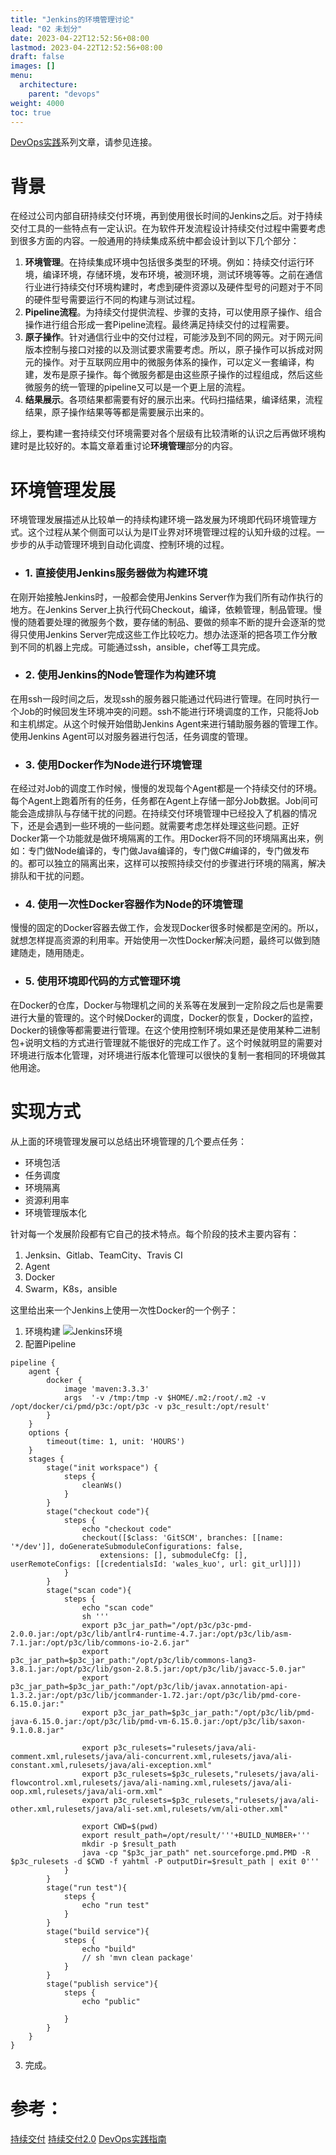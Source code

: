```yaml
---
title: "Jenkins的环境管理讨论"
lead: "02 未划分"
date: 2023-04-22T12:52:56+08:00
lastmod: 2023-04-22T12:52:56+08:00
draft: false
images: []
menu:
  architecture:
    parent: "devops"
weight: 4000
toc: true
---
```


[DevOps实践](https://www.jianshu.com/c/f8fa98feb686)系列文章，请参见连接。

# 背景

在经过公司内部自研持续交付环境，再到使用很长时间的Jenkins之后。对于持续交付工具的一些特点有一定认识。在为软件开发流程设计持续交付过程中需要考虑到很多方面的内容。一般通用的持续集成系统中都会设计到以下几个部分：
1. **环境管理**。在持续集成环境中包括很多类型的环境。例如：持续交付运行环境，编译环境，存储环境，发布环境，被测环境，测试环境等等。之前在通信行业进行持续交付环境构建时，考虑到硬件资源以及硬件型号的问题对于不同的硬件型号需要运行不同的构建与测试过程。
2. **Pipeline流程**。为持续交付提供流程、步骤的支持，可以使用原子操作、组合操作进行组合形成一套Pipeline流程。最终满足持续交付的过程需要。
3. **原子操作**。针对通信行业中的交付过程，可能涉及到不同的网元。对于网元间版本控制与接口对接的以及测试要求需要考虑。所以，原子操作可以拆成对网元的操作。对于互联网应用中的微服务体系的操作，可以定义一套编译，构建，发布是原子操作。每个微服务都是由这些原子操作的过程组成，然后这些微服务的统一管理的pipeline又可以是一个更上层的流程。
4. **结果展示**。各项结果都需要有好的展示出来。代码扫描结果，编译结果，流程结果，原子操作结果等等都是需要展示出来的。

综上，要构建一套持续交付环境需要对各个层级有比较清晰的认识之后再做环境构建时是比较好的。本篇文章着重讨论**环境管理**部分的内容。

# 环境管理发展

环境管理发展描述从比较单一的持续构建环境一路发展为环境即代码环境管理方式。这个过程从某个侧面可以认为是IT业界对环境管理过程的认知升级的过程。一步步的从手动管理环境到自动化调度、控制环境的过程。

- ### 1. 直接使用Jenkins服务器做为构建环境
在刚开始接触Jenkins时，一般都会使用Jenkins Server作为我们所有动作执行的地方。在Jenkins Server上执行代码Checkout，编译，依赖管理，制品管理。慢慢的随着要处理的微服务个数，要存储的制品、要做的频率不断的提升会逐渐的觉得只使用Jenkins Server完成这些工作比较吃力。想办法逐渐的把各项工作分散到不同的机器上完成。可能通过ssh，ansible，chef等工具完成。

- ### 2. 使用Jenkins的Node管理作为构建环境
在用ssh一段时间之后，发现ssh的服务器只能通过代码进行管理。在同时执行一个Job的时候回发生环境冲突的问题。ssh不能进行环境调度的工作，只能将Job和主机绑定。从这个时候开始借助Jenkins Agent来进行辅助服务器的管理工作。使用Jenkins Agent可以对服务器进行包活，任务调度的管理。

- ### 3. 使用Docker作为Node进行环境管理
在经过对Job的调度工作时候，慢慢的发现每个Agent都是一个持续交付的环境。每个Agent上跑着所有的任务，任务都在Agent上存储一部分Job数据。Job间可能会造成排队与存储干扰的问题。在持续交付环境管理中已经投入了机器的情况下，还是会遇到一些环境的一些问题。就需要考虑怎样处理这些问题。正好Docker第一个功能就是做环境隔离的工作。用Docker将不同的环境隔离出来，例如：专门做Node编译的，专门做Java编译的，专门做C#编译的，专门做发布的。都可以独立的隔离出来，这样可以按照持续交付的步骤进行环境的隔离，解决排队和干扰的问题。

- ### 4. 使用一次性Docker容器作为Node的环境管理
慢慢的固定的Docker容器去做工作，会发现Docker很多时候都是空闲的。所以，就想怎样提高资源的利用率。开始使用一次性Docker解决问题，最终可以做到随建随走，随用随走。

- ### 5. 使用环境即代码的方式管理环境
在Docker的仓库，Docker与物理机之间的关系等在发展到一定阶段之后也是需要进行大量的管理的。这个时候Docker的调度，Docker的恢复，Docker的监控，Docker的镜像等都需要进行管理。在这个使用控制环境如果还是使用某种二进制包+说明文档的方式进行管理就不能很好的完成工作了。这个时候就明显的需要对环境进行版本化管理，对环境进行版本化管理可以很快的复制一套相同的环境做其他用途。

# 实现方式

从上面的环境管理发展可以总结出环境管理的几个要点任务：
- 环境包活
- 任务调度
- 环境隔离
- 资源利用率
- 环境管理版本化

针对每一个发展阶段都有它自己的技术特点。每个阶段的技术主要内容有：
1. Jenksin、Gitlab、TeamCity、Travis CI
2. Agent
3. Docker
4. Swarm，K8s，ansible

这里给出来一个Jenkins上使用一次性Docker的一个例子：
1. 环境构建
![Jenkins环境](images/devops/99-01-01.webp)
2. 配置Pipeline
```
pipeline {
    agent {
        docker {
            image 'maven:3.3.3'
            args  '-v /tmp:/tmp -v $HOME/.m2:/root/.m2 -v /opt/docker/ci/pmd/p3c:/opt/p3c -v p3c_result:/opt/result'
        }
    }
	options {
		timeout(time: 1, unit: 'HOURS')
	}
    stages {
        stage("init workspace") {
            steps {
                cleanWs()
            }
        }
        stage("checkout code"){
            steps {
                echo "checkout code"
                checkout([$class: 'GitSCM', branches: [[name: '*/dev']], doGenerateSubmoduleConfigurations: false, 
                    extensions: [], submoduleCfg: [], userRemoteConfigs: [[credentialsId: 'wales_kuo', url: git_url]]])
            }
        }
        stage("scan code"){
            steps {
                echo "scan code"
                sh '''
				export p3c_jar_path="/opt/p3c/p3c-pmd-2.0.0.jar:/opt/p3c/lib/antlr4-runtime-4.7.jar:/opt/p3c/lib/asm-7.1.jar:/opt/p3c/lib/commons-io-2.6.jar"
				export p3c_jar_path=$p3c_jar_path:"/opt/p3c/lib/commons-lang3-3.8.1.jar:/opt/p3c/lib/gson-2.8.5.jar:/opt/p3c/lib/javacc-5.0.jar"
				export p3c_jar_path=$p3c_jar_path:"/opt/p3c/lib/javax.annotation-api-1.3.2.jar:/opt/p3c/lib/jcommander-1.72.jar:/opt/p3c/lib/pmd-core-6.15.0.jar:"
				export p3c_jar_path=$p3c_jar_path:"/opt/p3c/lib/pmd-java-6.15.0.jar:/opt/p3c/lib/pmd-vm-6.15.0.jar:/opt/p3c/lib/saxon-9.1.0.8.jar"
				
				export p3c_rulesets="rulesets/java/ali-comment.xml,rulesets/java/ali-concurrent.xml,rulesets/java/ali-constant.xml,rulesets/java/ali-exception.xml"
				export p3c_rulesets=$p3c_rulesets,"rulesets/java/ali-flowcontrol.xml,rulesets/java/ali-naming.xml,rulesets/java/ali-oop.xml,rulesets/java/ali-orm.xml"
				export p3c_rulesets=$p3c_rulesets,"rulesets/java/ali-other.xml,rulesets/java/ali-set.xml,rulesets/vm/ali-other.xml"

				export CWD=$(pwd)
				export result_path=/opt/result/'''+BUILD_NUMBER+'''
				mkdir -p $result_path
				java -cp "$p3c_jar_path" net.sourceforge.pmd.PMD -R $p3c_rulesets -d $CWD -f yahtml -P outputDir=$result_path | exit 0'''
            }
        }
        stage("run test"){
            steps {
                echo "run test"
            }
        }
        stage("build service"){
            steps {
                echo "build"
                // sh 'mvn clean package'
            }
        }
        stage("publish service"){
            steps {
                echo "public"
                
            }
        }
    }
}
```
3. 完成。


# 参考：
[持续交付](https://book.douban.com/subject/6862062/)
[持续交付2.0](https://book.douban.com/subject/30419555/)
[DevOps实践指南](https://book.douban.com/subject/30186150/)
